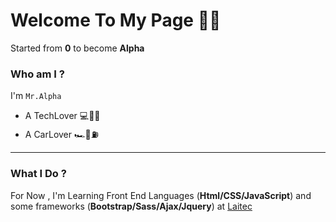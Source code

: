 # Welcome To My Page 👋🏼

Started from __0__ to become __Alpha__

### Who am I ? 

I'm `Mr.Alpha` 

* A TechLover 💻📡📱
* A CarLover 🏎🚥⛽️

*********************************************************
### What I Do ?

For Now , I'm Learning Front End Languages (**Html/CSS/JavaScript**) and some 
frameworks (**Bootstrap/Sass/Ajax/Jquery**) at [Laitec](https://www.laitec.ir/)
